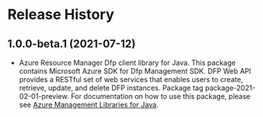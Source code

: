 # Release History

## 1.0.0-beta.1 (2021-07-12)

- Azure Resource Manager Dfp client library for Java. This package contains Microsoft Azure SDK for Dfp Management SDK. DFP Web API provides a RESTful set of web services that enables users to create, retrieve, update, and delete DFP instances. Package tag package-2021-02-01-preview. For documentation on how to use this package, please see [Azure Management Libraries for Java](https://aka.ms/azsdk/java/mgmt).
